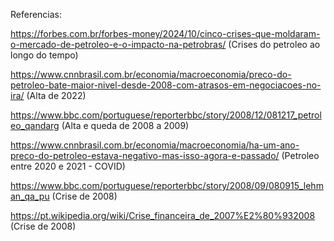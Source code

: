 Referencias:

https://forbes.com.br/forbes-money/2024/10/cinco-crises-que-moldaram-o-mercado-de-petroleo-e-o-impacto-na-petrobras/ (Crises do petroleo ao longo do tempo)

https://www.cnnbrasil.com.br/economia/macroeconomia/preco-do-petroleo-bate-maior-nivel-desde-2008-com-atrasos-em-negociacoes-no-ira/ (Alta de 2022)

https://www.bbc.com/portuguese/reporterbbc/story/2008/12/081217_petroleo_qandarg (Alta e queda de 2008 a 2009)

https://www.cnnbrasil.com.br/economia/macroeconomia/ha-um-ano-preco-do-petroleo-estava-negativo-mas-isso-agora-e-passado/ (Petroleo entre 2020 e 2021 - COVID)

https://www.bbc.com/portuguese/reporterbbc/story/2008/09/080915_lehman_qa_pu (Crise de 2008)

https://pt.wikipedia.org/wiki/Crise_financeira_de_2007%E2%80%932008 (Crise de 2008)
